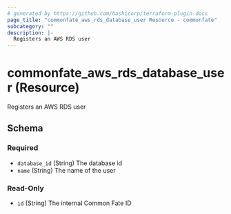 ```yaml
---
# generated by https://github.com/hashicorp/terraform-plugin-docs
page_title: "commonfate_aws_rds_database_user Resource - commonfate"
subcategory: ""
description: |-
  Registers an AWS RDS user
---
```


# commonfate_aws_rds_database_user (Resource)

Registers an AWS RDS user



<!-- schema generated by tfplugindocs -->
## Schema

### Required

- `database_id` (String) The database id
- `name` (String) The name of the user

### Read-Only

- `id` (String) The internal Common Fate ID


